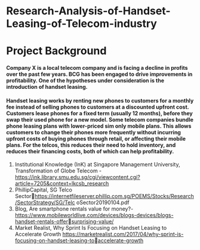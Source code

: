 # Research-Analysis-of-Handset-Leasing-of-Telecom-industry

# **Project Background**

#### Company X is a local telecom company and is facing a decline in profits over the past few years. BCG has been engaged to drive improvements in profitability. One of the hypotheses under consideration is the introduction of handset leasing. 

#### Handset leasing works by renting new phones to customers for a monthly fee instead of selling phones to customers at a discounted upfront cost. Customers lease phones for a fixed term (usually 12 months), before they swap their used phone for a new model. Some telecom companies bundle phone leasing plans with lower-priced sim only mobile plans. This allows customers to change their phones more frequently without incurring upfront costs of buying phones through retail, or affecting their mobile plans. For the telcos, this reduces their need to hold inventory, and reduces their financing costs, both of which can help profitability.


1. Institutional Knowledge (InK) at Singapore Management University, Transformation of 
Globe Telecom -
https://ink.library.smu.edu.sg/cgi/viewcontent.cgi?article=7205&context=lkcsb_research
2. PhillipCapital, SG Telco Sectorhttps://internetfileserver.phillip.com.sg/POEMS/Stocks/Research/SectorStrategy/SG/Telc
oSector20190104.pdf
3. Blog, Are smartphone rentals value for money?-
https://www.mobileworldlive.com/devices/blogs-devices/blogs-handset-rentals-offersurprising-value/
4. Market Realist, Why Sprint Is Focusing on Handset Leasing to Accelerate Growth 
https://marketrealist.com/2017/04/why-sprint-is-focusing-on-handset-leasing-toaccelerate-growth
